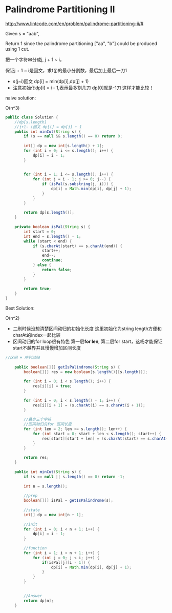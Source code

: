 # Palindrome Partitioning II

http://www.lintcode.com/en/problem/palindrome-partitioning-ii/#

Given s = "aab",

Return 1 since the palindrome partitioning ["aa", "b"] could be produced using 1 cut.

把一个字符串分成j, j + 1 ~ i，

保证j + 1 ~ i是回文，求f(j)的最小分割数，最后加上最后一刀1
* s(j~i)回文    dp[i] = min(dp[i],dp[j] + 1)
* 注意初始化dp[i] = i - 1,表示最多割几刀  dp[0]就是-1刀 这样才能比较！


naive solution:

O(n^3)

```java
public class Solution {
    //dp[s.length]
    //j+1- i回文 dp[i] = dp[j] + 1
    public int minCut(String s) {
        if (s == null && s.length() == 0) return 0;
        
        int[] dp = new int[s.length() + 1];
        for (int i = 0; i <= s.length(); i++) {
            dp[i] = i - 1;
        }
        
        
        for (int i = 1; i <= s.length(); i++) {
            for (int j = i - 1; j >= 0; j--) {
                if (isPal(s.substring(j, i))) {
                    dp[i] = Math.min(dp[i], dp[j] + 1);
                }
            }
        }
        
        return dp[s.length()];
    }
    
    private boolean isPal(String s) {
        int start = 0;
        int end = s.length() - 1;
        while (start < end) {
            if (s.charAt(start) == s.charAt(end)) {
                start++; 
                end--;
                continue;
            } else {
                return false;
            }
        }
        
        return true;
    }
}
```

Best Solution:

O(n^2)
* 二刷时候没想清楚区间动归的初始化长度 这里初始化为string length方便和charAt的index一起比较
* 区间动归的for loop很有特色 第一层**for len**, 第二层for start，这杨才能保证start不越界并且慢慢增加区间长度


```java
//区间 + 序列动归
    
    public boolean[][] getIsPalindrome(String s) {
        boolean[][] res = new boolean[s.length()][s.length()];
        
        for (int i = 0; i < s.length(); i++) {
            res[i][i] = true;
        }
        
        for (int i = 0; i < s.length() - 1; i++) {
            res[i][i + 1] = (s.charAt(i) == s.charAt(i + 1));
        }
        
        //最少三个字符
        //区间动归先for 区间长度
        for (int len = 2; len <= s.length(); len++) {
            for (int start = 0; start + len < s.length(); start++) {
                res[start][start + len] = (s.charAt(start) == s.charAt(start + len) && res[start + 1][start + len - 1]);
            }
        }
        
        return res;
    }
    
    public int minCut(String s) {
        if (s == null || s.length() == 0) return -1;
        
        int n = s.length();
        
        //prep
        boolean[][] isPal = getIsPalindrome(s);
        
        //state
        int[] dp = new int[n + 1];
        
        //init
        for (int i = 0; i < n + 1; i++) {
            dp[i] = i - 1;
        }
        
        //function
        for (int i = 1; i < n + 1; i++) {
            for (int j = 0; j < i; j++) {
                if(isPal[j][i - 1]) {
                    dp[i] = Math.min(dp[i], dp[j] + 1);
                }
            }
        }
        
        
        //Answer
        return dp[n];
    }
```